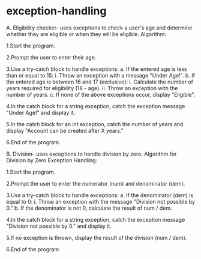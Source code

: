 # exception-handling
A. Eligibility checker- uses exceptions to check a user's age and determine whether they are eligible or when they will be eligible. Algorithm:

1.Start the program.

2.Prompt the user to enter their age.

3.Use a try-catch block to handle exceptions: a. If the entered age is less than or equal to 15: i. Throw an exception with a message "Under Age!". b. If the entered age is between 16 and 17 (exclusive): i. Calculate the number of years required for eligibility (18 - age). ii. Throw an exception with the number of years. c. If none of the above exceptions occur, display "Eligible".

4.In the catch block for a string exception, catch the exception message "Under Age!" and display it.

5.In the catch block for an int exception, catch the number of years and display "Account can be created after X years."

6.End of the program.

B. Division- uses exceptions to handle division by zero. Algorithm for Division by Zero Exception Handling:

1.Start the program.

2.Prompt the user to enter the numerator (num) and denominator (dem).

3.Use a try-catch block to handle exceptions: a. If the denominator (dem) is equal to 0: i. Throw an exception with the message "Division not possible by 0." b. If the denominator is not 0, calculate the result of num / dem.

4.In the catch block for a string exception, catch the exception message "Division not possible by 0." and display it.

5.If no exception is thrown, display the result of the division (num / dem).

6.End of the program
